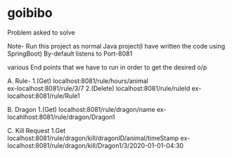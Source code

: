 # goibibo
Problem asked to solve

Note- Run this project as normal Java project(I have written the code using SpringBoot)
By-default listens to Port-8081

various End points that we have to run in order to get the desired o/p

A. Rule-
  1.(Get)
      localhost:8081/rule/hours/animal   
        ex-localhost:8081/rule/3/7
  2.(Delete)
      localhost:8081/rule/ruleId
        ex-localhost:8081/rule/Rule1    
        
B. Dragon
   1.(Get)
       localhost:8081/rule/dragon/name
          ex-locahlhost:8081/rule/dragon/Dragon1
          
C. Kill Request
   1.Get
      localhost:8081/rule/dragon/kill/dragonID/animal/timeStamp
         ex-localhost:8081/rule/dragon/kill/Dragon1/3/2020-01-01-04:30
 
